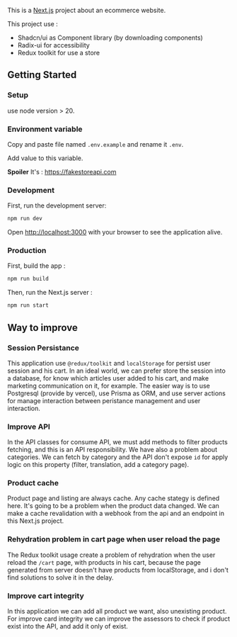 This is a [Next.js](https://nextjs.org) project about an ecommerce website.

This project use :

- Shadcn/ui as Component library (by downloading components)
- Radix-ui for accessibility
- Redux toolkit for use a store

## Getting Started

### Setup

use node version > 20.

### Environment variable

Copy and paste file named `.env.example` and rename it `.env`.

Add value to this variable.

**Spoiler** It's : https://fakestoreapi.com

### Development

First, run the development server:

```bash
npm run dev
```

Open [http://localhost:3000](http://localhost:3000) with your browser to see the application alive.

### Production

First, build the app :

```bash
npm run build
```

Then, run the Next.js server :

```bash
npm run start
```

## Way to improve

### Session Persistance

This application use `@redux/toolkit` and `localStorage` for persist user session and his cart.
In an ideal world, we can prefer store the session into a database, for know which articles user added to his cart, and
make marketing communication on it, for example. The easier way is to use Postgresql (provide by vercel), use Prisma as
ORM, and use server actions for manage interaction between peristance management and user interaction.

### Improve API

In the API classes for consume API, we must add methods to filter products fetching, and this is an API responsibility.
We have also a problem about categories. We can fetch by category and the API don't expose `id` for apply logic on this
property (filter, translation, add a category page).

### Product cache

Product page and listing are always cache. Any cache stategy is defined here. It's going to be a problem when the
product data changed.
We can make a cache revalidation with a webhook from the api and an endpoint in this Next.js project.

### Rehydration problem in cart page when user reload the page

The Redux toolkit usage create a problem of rehydration when the user reload the `/cart` page, with products in his
cart, because the page generated from server doesn't have products from localStorage, and i don't find solutions to
solve it in the delay.

### Improve cart integrity

In this application we can add all product we want, also unexisting product. For improve card integrity we can improve
the assessors to check if product exist into the API, and add it only of exist.